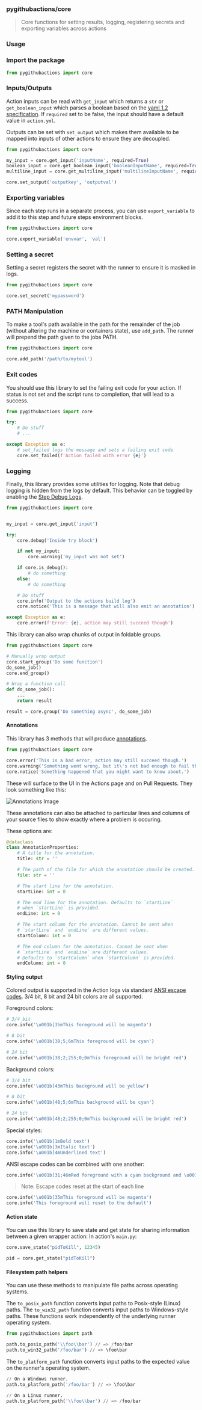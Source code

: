 ### pygithubactions/core
> Core functions for setting results, logging, registering secrets and exporting variables across actions

### Usage

### Import the package

```python
from pygithubactions import core
```

### Inputs/Outputs

Action inputs can be read with `get_input` which returns a `str` or `get_boolean_input` which parses a boolean based on the [yaml 1.2 specification](https://yaml.org/spec/1.2/spec.html#id2804923). If `required` set to be false, the input should have a default value in `action.yml`.

Outputs can be set with `set_output` which makes them available to be mapped into inputs of other actions to ensure they are decoupled.

```python
from pygithubactions import core

my_input = core.get_input('inputName', required=True)
boolean_input = core.get_boolean_input('booleanInputName', required=True)
multiline_input = core.get_multiline_input('multilineInputName', required=True)

core.set_output('outputkey', 'outputval')
```

### Exporting variables

Since each step runs in a separate process, you can use `export_variable` to add it to this step and future steps environment blocks.

```python
from pygithubactions import core

core.export_variable('envvar', 'val')
```

### Setting a secret

Setting a secret registers the secret with the runner to ensure it is masked in logs.

```python
from pygithubactions import core

core.set_secret('mypassword')
```

### PATH Manipulation

To make a tool's path available in the path for the remainder of the job (without altering the machine or containers state), use `add_path`.  The runner will prepend the path given to the jobs PATH.

```python
from pygithubactions import core

core.add_path('/path/to/mytool')
```

### Exit codes

You should use this library to set the failing exit code for your action.  If status is not set and the script runs to completion, that will lead to a success.

```python
from pygithubactions import core

try:
    # Do stuff
    # ...

except Exception as e:
    # set_failed logs the message and sets a failing exit code
    core.set_failed(f'Action failed with error {e}')
```

### Logging

Finally, this library provides some utilities for logging. Note that debug logging is hidden from the logs by default. This behavior can be toggled by enabling the [Step Debug Logs](../../docs/action-debugging.md#step-debug-logs).

```python
from pygithubactions import core


my_input = core.get_input('input')

try:
    core.debug('Inside try block')

    if not my_input:
        core.warning('my_input was not set')

    if core.is_debug():
        # do something
    else:
        # do something

    # Do stuff
    core.info('Output to the actions build log')
    core.notice('This is a message that will also emit an annotation')

except Exception as e:
    core.error(f'Error: {e}, action may still succeed though')
```

This library can also wrap chunks of output in foldable groups.

```python
from pygithubactions import core

# Manually wrap output
core.start_group('Do some function')
do_some_job()
core.end_group()

# Wrap a function call
def do_some_job():
    ...
    return result

result = core.group('Do something async', do_some_job)
```

#### Annotations

This library has 3 methods that will produce [annotations](https://docs.github.com/en/rest/reference/checks#create-a-check-run).
```python
from pygithubactions import core

core.error('This is a bad error, action may still succeed though.')
core.warning('Something went wrong, but it\'s not bad enough to fail the build.')
core.notice('Something happened that you might want to know about.')
```

These will surface to the UI in the Actions page and on Pull Requests. They look something like this:

![Annotations Image](/docs/annotations.png)

These annotations can also be attached to particular lines and columns of your source files to show exactly where a problem is occuring.

These options are:
```python
@dataclass
class AnnotationProperties:
    # A title for the annotation.
    title: str = ''

    # The path of the file for which the annotation should be created.
    file: str = ''

    # The start line for the annotation.
    startLine: int = 0

    # The end line for the annotation. Defaults to `startLine`
    # when `startLine` is provided.
    endLine: int = 0

    # The start column for the annotation. Cannot be sent when
    # `startLine` and `endLine` are different values.
    startColumn: int = 0

    # The end column for the annotation. Cannot be sent when
    # `startLine` and `endLine` are different values.
    # Defaults to `startColumn` when `startColumn` is provided.
    endColumn: int = 0
```

#### Styling output

Colored output is supported in the Action logs via standard [ANSI escape codes](https://en.wikipedia.org/wiki/ANSI_escape_code). 3/4 bit, 8 bit and 24 bit colors are all supported.

Foreground colors:
```python
# 3/4 bit
core.info('\u001b[35mThis foreground will be magenta')

# 8 bit
core.info('\u001b[38;5;6mThis foreground will be cyan')

# 24 bit
core.info('\u001b[38;2;255;0;0mThis foreground will be bright red')
```

Background colors:
```python
# 3/4 bit
core.info('\u001b[43mThis background will be yellow')

# 8 bit
core.info('\u001b[48;5;6mThis background will be cyan')

# 24 bit
core.info('\u001b[48;2;255;0;0mThis background will be bright red')
```

Special styles:
```python
core.info('\u001b[1mBold text')
core.info('\u001b[3mItalic text')
core.info('\u001b[4mUnderlined text')
```

ANSI escape codes can be combined with one another:
```python
core.info('\u001b[31;46mRed foreground with a cyan background and \u001b[1mbold text at the end')
```

> Note: Escape codes reset at the start of each line

```python
core.info('\u001b[35mThis foreground will be magenta')
core.info('This foreground will reset to the default')
```

#### Action state

You can use this library to save state and get state for sharing information between a given wrapper action:
In action's `main.py`:

```python
core.save_state("pidToKill", 12345)

pid = core.get_state("pidToKill")
```

#### Filesystem path helpers

You can use these methods to manipulate file paths across operating systems.

The `to_posix_path` function converts input paths to Posix-style (Linux) paths.
The `to_win32_path` function converts input paths to Windows-style paths. These
functions work independently of the underlying runner operating system.

```python
from pygithubactions import path

path.to_posix_path('\\foo\\bar') // => /foo/bar
path.to_win32_path('/foo/bar') // => \foo\bar
```

The `to_platform_path` function converts input paths to the expected value on the runner's operating system.

```python
// On a Windows runner.
path.to_platform_path('/foo/bar') // => \foo\bar

// On a Linux runner.
path.to_platform_path('\\foo\\bar') // => /foo/bar
```
